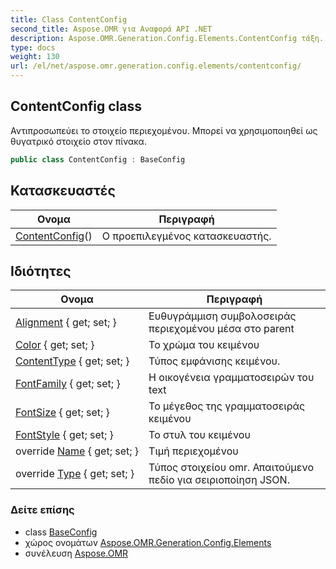 ```yaml
---
title: Class ContentConfig
second_title: Aspose.OMR για Αναφορά API .NET
description: Aspose.OMR.Generation.Config.Elements.ContentConfig τάξη. Αντιπροσωπεύει το στοιχείο περιεχομένου. Μπορεί να χρησιμοποιηθεί ως θυγατρικό στοιχείο στον πίνακα.
type: docs
weight: 130
url: /el/net/aspose.omr.generation.config.elements/contentconfig/
---
```

## ContentConfig class

Αντιπροσωπεύει το στοιχείο περιεχομένου. Μπορεί να χρησιμοποιηθεί ως θυγατρικό στοιχείο στον πίνακα.

```csharp
public class ContentConfig : BaseConfig
```

## Κατασκευαστές

| Ονομα | Περιγραφή |
| --- | --- |
| [ContentConfig](contentconfig/)() | Ο προεπιλεγμένος κατασκευαστής. |

## Ιδιότητες

| Ονομα | Περιγραφή |
| --- | --- |
| [Alignment](../../aspose.omr.generation.config.elements/contentconfig/alignment/) { get; set; } | Ευθυγράμμιση συμβολοσειράς περιεχομένου μέσα στο parent |
| [Color](../../aspose.omr.generation.config.elements/contentconfig/color/) { get; set; } | Το χρώμα του κειμένου |
| [ContentType](../../aspose.omr.generation.config.elements/contentconfig/contenttype/) { get; set; } | Τύπος εμφάνισης κειμένου. |
| [FontFamily](../../aspose.omr.generation.config.elements/contentconfig/fontfamily/) { get; set; } | Η οικογένεια γραμματοσειρών του text |
| [FontSize](../../aspose.omr.generation.config.elements/contentconfig/fontsize/) { get; set; } | Το μέγεθος της γραμματοσειράς κειμένου |
| [FontStyle](../../aspose.omr.generation.config.elements/contentconfig/fontstyle/) { get; set; } | Το στυλ του κειμένου |
| override [Name](../../aspose.omr.generation.config.elements/contentconfig/name/) { get; set; } | Τιμή περιεχομένου |
| override [Type](../../aspose.omr.generation.config.elements/contentconfig/type/) { get; set; } | Τύπος στοιχείου omr. Απαιτούμενο πεδίο για σειριοποίηση JSON. |

### Δείτε επίσης

* class [BaseConfig](../../aspose.omr.generation.config/baseconfig/)
* χώρος ονομάτων [Aspose.OMR.Generation.Config.Elements](../../aspose.omr.generation.config.elements/)
* συνέλευση [Aspose.OMR](../../)



